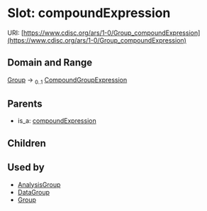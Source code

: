 
# Slot: compoundExpression




URI: [https://www.cdisc.org/ars/1-0/Group_compoundExpression](https://www.cdisc.org/ars/1-0/Group_compoundExpression)


## Domain and Range

[Group](Group.md) &#8594;  <sub>0..1</sub> [CompoundGroupExpression](CompoundGroupExpression.md)

## Parents

 *  is_a: [compoundExpression](compoundExpression.md)

## Children


## Used by

 * [AnalysisGroup](AnalysisGroup.md)
 * [DataGroup](DataGroup.md)
 * [Group](Group.md)
